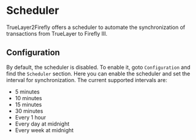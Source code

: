 # Scheduler

TrueLayer2Firefly offers a scheduler to automate the synchronization of transactions from TrueLayer to Firefly III.

## Configuration
By default, the scheduler is disabled. To enable it, goto `Configuration` and find the `Scheduler` section. Here you can enable the scheduler and set the interval for synchronization. The current supported intervals are:

- 5 minutes
- 10 minutes
- 15 minutes
- 30 minutes
- Every 1 hour
- Every day at midnight
- Every week at midnight
